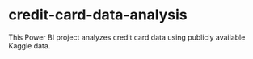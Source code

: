 # credit-card-data-analysis
This Power BI project analyzes credit card data using publicly available Kaggle data. 
